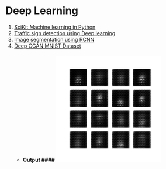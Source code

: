# Deep Learning 

1. [SciKit Machine learning in Python](https://github.com/Praj390/Machine_Learning_Deep_Learning/tree/master/Ski_learn%20python)
2. [Traffic sign detection using Deep learning](https://github.com/Praj390/Machine_Learning_Deep_Learning/blob/master/Traffic_sign.ipynb)
3. [Image segmentation using RCNN](https://github.com/Praj390/Machine_Learning_Deep_Learning/blob/master/image_segmentation.ipynb)
4. [Deep CGAN MNIST Dataset](https://github.com/Praj390/Machine_Learning_Deep_Learning/blob/master/Deep_Convolutional_Generative_Adversarial_Network.ipynb)
     *  #### Output #### ![CGAN output](https://github.com/Praj390/Machine_Learning_Deep_Learning/blob/master/dcgan.gif) 

